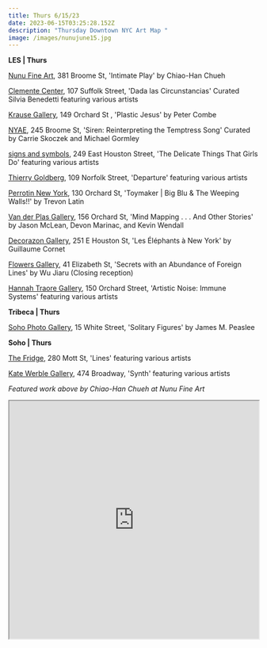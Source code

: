 ```yaml
---
title: Thurs 6/15/23
date: 2023-06-15T03:25:28.152Z
description: "Thursday Downtown NYC Art Map "
image: /images/nunujune15.jpg
---
```

**L﻿ES | Thurs**

[Nunu Fine Art](https://www.nunufineart.com/chiao-han-chueh-intimate-play), 381 Broome St, 'Intimate Play' by Chiao-Han Chueh

[Clemente Center](https://www.theclementecenter.org/exhibitions-1/dada-las-circunstancias), 107 Suffolk Street, 'Dada las Circunstancias' Curated Silvia Benedetti featuring various artists

[Krause Gallery](https://www.krausegallery.com/currentexhibit), 149 Orchard St , 'Plastic Jesus' by Peter Combe

[NYAE](https://www.nyartistsequity.org/all-events/siren), 245 Broome St, 'Siren: Reinterpreting the Temptress Song' Curated by Carrie Skoczek and Michael Gormley

[signs and symbols](https://www.signsandsymbols.art/exhibitions/the-delicate-things-that-girls-do), 249 East Houston Street, 'The Delicate Things That Girls Do' featuring various artists

[Thierry Goldberg](https://thierrygoldberg.com/exhibitions/80-departure-lorenzo-amos-alexander-brewington-kyle-coniglio-heather-drayzen/), 109 Norfolk Street, 'Departure' featuring various artists

[Perrotin New York](https://www.perrotin.com/exhibitions/trevon_latin-toymaker-big-blu-the-weeping-walls/9866), 130 Orchard St, 'Toymaker | Big Blu & The Weeping Walls!!' by Trevon Latin

[Van der Plas Gallery](https://www.vanderplasgallery.com/), 156 Orchard St, 'Mind Mapping . . . And Other Stories' by Jason McLean, Devon Marinac, and Kevin Wendall

[Decorazon Gallery](http://www.decorazongallery.com/exhibitions), 251 E Houston St, 'Les Éléphants à New York' by Guillaume Cornet

[Flowers Gallery](https://www.instagram.com/flowersgallery), 41 Elizabeth St, 'Secrets with an Abundance of Foreign Lines' by Wu Jiaru (Closing reception)

[Hannah Traore Gallery](https://hannahtraoregallery.com/exhibition/artistic-noise-immune-systems/), 150 Orchard Street, 'Artistic Noise: Immune Systems' featuring various artists

**T﻿ribeca | Thurs**

[Soho Photo Gallery](https://www.sohophoto.com/2023/05/29/james-m-peaslee-solitary-figures/), 15 White Street, 'Solitary Figures' by James M. Peaslee

**S﻿oho | Thurs**

[T﻿he Fridge](https://www.thefridge.tokyo/), 280 Mott St, 'Lines' featuring various artists

[Kate Werble Gallery](https://www.katewerblegallery.com/), 474 Broadway, 'Synth' featuring various artists

*F﻿eatured work above by Chiao-Han Chueh at Nunu Fine Art*

<iframe src="https://www.google.com/maps/d/u/3/embed?mid=1aoBMc-UoHeuMmWv8SoKzlBgX3YtREjU&ehbc=2E312F" width="100%" height="480"></iframe>